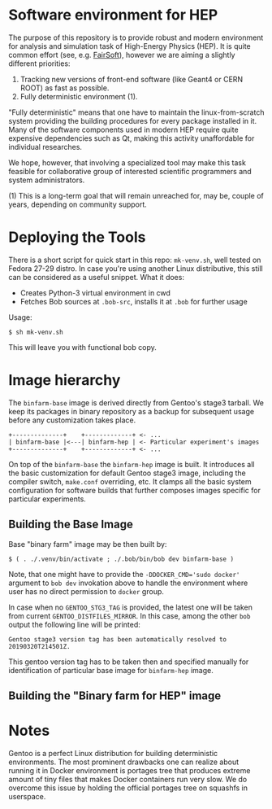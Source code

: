 # Software environment for HEP

The purpose of this repository is to provide robust and modern environment for
analysis and simulation task of High-Energy Physics (HEP). It is quite common
effort (see, e.g. [FairSoft](https://github.com/FairRootGroup/FairSoft)),
however we are aiming a slightly different priorities:
   1. Tracking new versions of front-end software (like Geant4 or CERN ROOT) as
      fast as possible.
   2. Fully deterministic environment (1).

"Fully deterministic" means that one have to maintain the
linux-from-scratch system providing the building procedures for every package
installed in it. Many of the software components used in modern HEP require
quite expensive dependencies such as Qt, making this activity unaffordable for
individual researches.

We hope, however, that involving a specialized tool may make this task feasible
for collaborative group of interested scientific programmers and system
administrators.

(1) This is a long-term goal that will remain unreached for, may be, couple of
years, depending on community support.

# Deploying the Tools

There is a short script for quick start in this repo: `mk-venv.sh`, well tested
on Fedora 27-29 distro. In case you're using another Linux distributive, this
still can be considered as a useful snippet. What it does:

* Creates Python-3 virtual environment in cwd
* Fetches Bob sources at `.bob-src`, installs it at `.bob` for further usage

Usage:

    $ sh mk-venv.sh

This will leave you with functional bob copy.

# Image hierarchy

The `binfarm-base` image is derived directly from Gentoo's stage3 tarball. We
keep its packages in binary repository as a backup for subsequent usage before
any customization takes place.

    +--------------+    +-------------+ <- ...
    | binfarm-base |<---| binfarm-hep | <- Particular experiment's images
    +--------------+    +-------------+ <- ...

On top of the `binfarm-base` the `binfarm-hep` image is built. It introduces
all the basic customization for default Gentoo stage3 image, including the
compiler switch, `make.conf` overriding, etc. It clamps all the basic system
configuration for software builds that further composes images specific for
particular experiments.

## Building the Base Image

Base "binary farm" image may be then built by:

    $ ( . ./.venv/bin/activate ; ./.bob/bin/bob dev binfarm-base )

Note, that one might have to provide the `-DDOCKER_CMD='sudo docker'` argument
to `bob dev` invokation above to handle the environment where user has no
direct permission to `docker` group.

In case when no `GENTOO_STG3_TAG` is provided, the latest one will be taken
from current `GENTOO_DISTFILES_MIRROR`. In this case, among the other `bob`
output the following line will be printed:

    Gentoo stage3 version tag has been automatically resolved to 20190320T214501Z.

This gentoo version tag has to be taken then and specified manually for
identification of particular base image for `binfarm-hep` image.

## Building the "Binary farm for HEP" image

# Notes

Gentoo is a perfect Linux distribution for building deterministic environments.
The most prominent drawbacks one can realize about running it in Docker
environment is portages tree that produces extreme amount of tiny files that
makes Docker containers run very slow. We do overcome this issue by holding
the official portages tree on squashfs in userspace.

